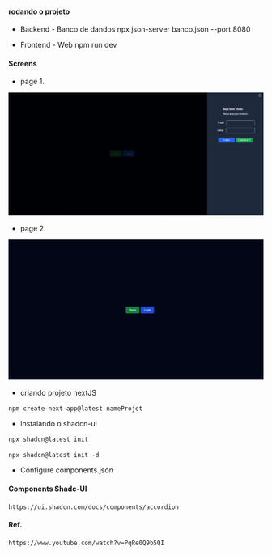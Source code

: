
#### rodando o projeto

* Backend - Banco de dandos
npx json-server banco.json --port 8080

* Frontend - Web
npm run dev


#### Screens
* page 1.
<img src="./screens/page1.png" alt="">

* page 2.
<img src="./screens/page2.png" alt="">

* criando projeto nextJS

```
npm create-next-app@latest nameProjet
```

* instalando o shadcn-ui
    
```1
npx shadcn@latest init
```

```2
npx shadcn@latest init -d
```

* Configure components.json

#### Components Shadc-UI
``` 58min
https://ui.shadcn.com/docs/components/accordion
```

#### Ref.
```
https://www.youtube.com/watch?v=PqRe0Q9b5QI
```